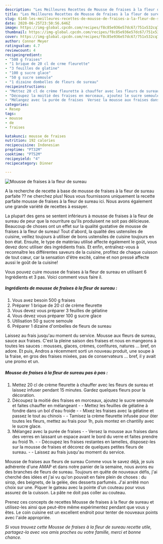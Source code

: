 ```yaml
---
description: "Les Meilleures Recettes de Mousse de fraises à la fleur de sureau"
title: "Les Meilleures Recettes de Mousse de fraises à la fleur de sureau"
slug: 6148-les-meilleures-recettes-de-mousse-de-fraises-a-la-fleur-de-sureau
date: 2020-06-25T23:50:56.646Z
image: https://img-global.cpcdn.com/recipes/f8c85e936e57dc67/751x532cq70/mousse-de-fraises-a-la-fleur-de-sureau-photo-principale-de-la-recette.jpg
thumbnail: https://img-global.cpcdn.com/recipes/f8c85e936e57dc67/751x532cq70/mousse-de-fraises-a-la-fleur-de-sureau-photo-principale-de-la-recette.jpg
cover: https://img-global.cpcdn.com/recipes/f8c85e936e57dc67/751x532cq70/mousse-de-fraises-a-la-fleur-de-sureau-photo-principale-de-la-recette.jpg
author: Connor Meyer
ratingvalue: 4.7
reviewcount: 4
recipeingredient:
- "500 g fraises"
- "1 brique de 20 cl de crme fleurette"
- "3 feuilles de glatine"
- "100 g sucre glace"
- "50 g sucre semoule"
- "1 dizaine dombelles de fleurs de sureau"
recipeinstructions:
- "Mettez 20 cl de crème fleurette à chauffer avec les fleurs de sureau et laissez infuser pendant 15 minutes. Gardez quelques fleurs pour la décoration."
- "Découpez la moitié des fraises en morceaux, ajoutez le sucre semoule et faites chauffer en mélangeant  Mettez les feuilles de gélatine à fondre dans un bol d&#39;eau froide  Mixez les fraises avec la gélatine et passez le tout au chinois  Tamisez la crème fleurette infusée pour ôter toutes les fleurs, mettez au frais pour 1h, puis montez en chantilly avec le sucre glace."
- "Mélangez avec la purée de fraises  Versez la mousse aux fraises dans des verres en laissant un espace avant le bord du verre et faites prendre au froid 1h.  Découpez les fraises restantes en lamelles, disposez-les sur la mousse de fraises et décorez de quelques petites fleurs de sureau.  Laissez au frais jusqu&#39;au moment du service."
categories:
- Resep
tags:
- mousse
- de
- fraises

katakunci: mousse de fraises 
nutrition: 192 calories
recipecuisine: Indonesian
preptime: "PT32M"
cooktime: "PT52M"
recipeyield: "4"
recipecategory: Dinner

---
```



![Mousse de fraises à la fleur de sureau](https://img-global.cpcdn.com/recipes/f8c85e936e57dc67/751x532cq70/mousse-de-fraises-a-la-fleur-de-sureau-photo-principale-de-la-recette.jpg)

A la recherche de recette à base de mousse de fraises à la fleur de sureau parfaite ?? ne cherchez plus! Nous vous fournissons uniquement la recette parfaite mousse de fraises à la fleur de sureau ici. Nous avons également une grande variété de recettes à essayer.

La plupart des gens se sentent inférieurs à mousse de fraises à la fleur de sureau de peur que la nourriture qu'ils produisent ne soit pas délicieuse. Beaucoup de choses ont un effet sur la qualité gustative de mousse de fraises à la fleur de sureau! Tout d'abord, la qualité des ustensiles de cuisine, veillez toujours à utiliser de bons ustensiles de cuisine toujours en bon état. Ensuite, le type de matériau utilisé affecte également le goût, vous devez donc utiliser des ingrédients frais. Et enfin, entraînez-vous à reconnaître les différentes saveurs de la cuisine, profitez de chaque cuisson de tout cœur, car la sensation d'être excité, calme et non pressé affecte aussi le goût de la cuisine!

<!--inarticleads1-->

Vous pouvez cuire mousse de fraises à la fleur de sureau en utilisant 6 Ingrédients et 3 pas. Voici comment vous faire il.

##### Ingrédients de mousse de fraises à la fleur de sureau :

1. Vous avez besoin 500 g fraises
1. Préparer 1 brique de 20 cl de crème fleurette
1. Vous devez vous préparer 3 feuilles de gélatine
1. Vous devez vous préparer 100 g sucre glace
1. Utilisation 50 g sucre semoule
1. Préparer 1 dizaine d&#39;ombelles de fleurs de sureau


Laissez au frais jusqu&#39;au moment du service. Mousse aux fleurs de sureau, sauce aux fraises. C&#39;est la pleine saison des fraises et nous en mangeons à toutes les sauces : mousses, glaces, crèmes, confitures, natures … bref, on adore. Et puis, Andros a récemment sorti un nouveau produit, une soupe à la fraise, en gros des fraises mixées, pas de conservateurs … bref, il y avait une promo et un. 

<!--inarticleads2-->

##### Mousse de fraises à la fleur de sureau pas à pas :

1. Mettez 20 cl de crème fleurette à chauffer avec les fleurs de sureau et laissez infuser pendant 15 minutes. Gardez quelques fleurs pour la décoration.
1. Découpez la moitié des fraises en morceaux, ajoutez le sucre semoule et faites chauffer en mélangeant -  - Mettez les feuilles de gélatine à fondre dans un bol d&#39;eau froide -  - Mixez les fraises avec la gélatine et passez le tout au chinois -  - Tamisez la crème fleurette infusée pour ôter toutes les fleurs, mettez au frais pour 1h, puis montez en chantilly avec le sucre glace.
1. Mélangez avec la purée de fraises -  - Versez la mousse aux fraises dans des verres en laissant un espace avant le bord du verre et faites prendre au froid 1h. -  - Découpez les fraises restantes en lamelles, disposez-les sur la mousse de fraises et décorez de quelques petites fleurs de sureau. -  - Laissez au frais jusqu&#39;au moment du service.


Mousse de fraises aux fleurs de sureau Comme vous le savez déjà, je suis adhérente d&#39;une AMAP et dans notre panier de la semaine, nous avons eu des branches de fleurs de sureau. Toujours en quête de nouveaux défis, j&#39;ai cherché des idées et j&#39;ai vu qu&#39;on pouvait en faire plein de choses : du sirop, des beignets, de la gelée, des desserts parfumés. J&#39;ai arrêté mon choix sur une. Piquer le gateau avec la pointe d&#39;un couteau pour vous assurez de la cuisson. La pâte ne doit pas coller au couteau. 

<!--inarticleads1-->

<p>
Prenez ces concepts de recettes Mousse de fraises à la fleur de sureau et utilisez-les ainsi que peut-être même expérimentez pendant que vous y êtes. Le coin cuisine est un excellent endroit pour tenter de nouveaux points avec l'aide appropriée.
</p>

<p>
<i>Si vous trouvez cette Mousse de fraises à la fleur de sureau recette utile, partagez-la avec vos amis proches ou votre famille, merci et bonne chance.</i>
</p>
